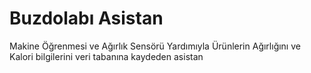 # Buzdolabı Asistan
 Makine Öğrenmesi ve Ağırlık Sensörü Yardımıyla Ürünlerin Ağırlığını ve Kalori bilgilerini veri tabanına kaydeden asistan
